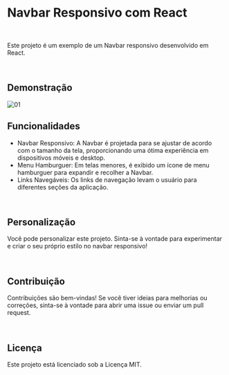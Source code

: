 # Navbar Responsivo com React
<br>

<p>Este projeto é um exemplo de um Navbar responsivo desenvolvido em React.</p>

<br>

<h2>Demonstração</h2> 

![01](https://github.com/PedroThiagoTutoriais/navbar-responsivo-react/assets/142154340/25a9d1f1-fe51-4ab8-a692-845a896b5f57)



<h2>Funcionalidades</h2>
<ul>
 <li>
 Navbar Responsivo: A Navbar é projetada para se ajustar de acordo com o tamanho da tela, proporcionando uma ótima experiência em dispositivos móveis e desktop.
 </li>
 <li>
  Menu Hamburguer: Em telas menores, é exibido um ícone de menu hamburguer para expandir e recolher a Navbar.
 </li>
 <li>
  Links Navegáveis: Os links de navegação levam o usuário para diferentes seções da aplicação.
 </li>
</ul>

<br>

<h2>Personalização</h2>
<p>Você pode personalizar este projeto. Sinta-se à vontade para experimentar e criar o seu próprio estilo no navbar responsivo!</p>

<br>

<h2>Contribuição</h2>
<p>Contribuições são bem-vindas! Se você tiver ideias para melhorias ou correções, sinta-se à vontade para abrir uma issue ou enviar um pull request.</p>

<br>

<h2>Licença</h2>
<p>Este projeto está licenciado sob a Licença MIT.</p>
 
